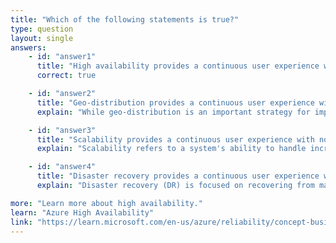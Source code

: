 ```yaml
---
title: "Which of the following statements is true?"
type: question
layout: single
answers:
    - id: "answer1"
      title: "High availability provides a continuous user experience with no apparent downtime."
      correct: true

    - id: "answer2"
      title: "Geo-distribution provides a continuous user experience with no apparent downtime."
      explain: "While geo-distribution is an important strategy for improving availability and performance by placing resources closer to users, it alone does not guarantee continuous user experience with no apparent downtime. Geo-distribution is often used as part of a high availability or disaster recovery strategy, but it's the overall high availability design that ensures continuous operation."

    - id: "answer3"
      title: "Scalability provides a continuous user experience with no apparent downtime."
      explain: "Scalability refers to a system's ability to handle increased load by adding resources, but it doesn't inherently provide continuous user experience with no downtime. While scalability is important for maintaining performance under varying loads, it's different from high availability which focuses on preventing downtime."

    - id: "answer4"
      title: "Disaster recovery provides a continuous user experience with no apparent downtime."
      explain: "Disaster recovery (DR) is focused on recovering from major disruptions and restoring business operations after a disaster. While DR is crucial for business continuity, it typically involves some recovery time and potential downtime during the failover process. It's not designed to provide continuous user experience with no apparent downtime."

more: "Learn more about high availability."
learn: "Azure High Availability"
link: "https://learn.microsoft.com/en-us/azure/reliability/concept-business-continuity-high-availability-disaster-recovery#high-availability"
---
```

